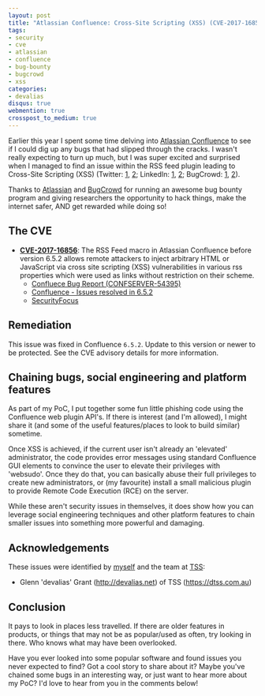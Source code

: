 ```yaml
---
layout: post
title: "Atlassian Confluence: Cross-Site Scripting (XSS) (CVE-2017-16856)"
tags:
- security
- cve
- atlassian
- confluence
- bug-bounty
- bugcrowd
- xss
categories:
- devalias
disqus: true
webmention: true
crosspost_to_medium: true
---
```

Earlier this year I spent some time delving into [Atlassian Confluence](https://www.atlassian.com/software/confluence) to see if I could dig up any bugs that had slipped through the cracks. I wasn't really expecting to turn up much, but I was super excited and surprised when I managed to find an issue within the RSS feed plugin leading to Cross-Site Scripting (XSS) (Twitter: [1](https://twitter.com/_devalias/status/922234470274498560), [2](https://twitter.com/_devalias/status/938271825414455298); LinkedIn: [1](https://www.linkedin.com/feed/update/urn:li:activity:6328008786355331072/), [2](https://www.linkedin.com/feed/update/urn:li:activity:6344043067401732096); BugCrowd: [1](https://bugcrowd.com/devalias), [2](https://bugcrowd.com/atlassian/hall-of-fame)).

Thanks to [Atlassian](https://www.atlassian.com/trust/security) and [BugCrowd](https://www.bugcrowd.com/) for running an awesome bug bounty program and giving researchers the opportunity to hack things, make the internet safer, AND get rewarded while doing so!

## The CVE

* **[CVE-2017-16856](https://cve.mitre.org/cgi-bin/cvename.cgi?name=CVE-2017-16856)**: The RSS Feed macro in Atlassian Confluence before version 6.5.2 allows remote attackers to inject arbitrary HTML or JavaScript via cross site scripting (XSS) vulnerabilities in various rss properties which were used as links without restriction on their scheme.
    * [Confluece Bug Report (CONFSERVER-54395)](https://jira.atlassian.com/browse/CONFSERVER-54395)
    * [Confluence - Issues resolved in 6.5.2](https://confluence.atlassian.com/doc/issues-resolved-in-6-5-2-940701301.html)
    * [SecurityFocus](http://www.securityfocus.com/bid/102094)

## Remediation

This issue was fixed in Confluence `6.5.2`. Update to this version or newer to be protected. See the CVE advisory details for more information.

## Chaining bugs, social engineering and platform features

As part of my PoC, I put together some fun little phishing code using the Confluence web plugin API's. If there is interest (and I'm allowed), I might share it (and some of the useful features/places to look to build similar) sometime.

Once XSS is achieved, if the current user isn't already an 'elevated' administrator, the code provides error messages using standard Confluence GUI elements to convince the user to elevate their privileges with 'websudo'. Once they do that, you can basically abuse their full privileges to create new administrators, or (my favourite) install a small malicious plugin to provide Remote Code Execution (RCE) on the server.

While these aren't security issues in themselves, it does show how you can leverage social engineering techniques and other platform features to chain smaller issues into something more powerful and damaging.

## Acknowledgements

These issues were identified by [myself](http://devalias.net) and the team at [TSS](https://dtss.com.au):

* Glenn 'devalias' Grant (http://devalias.net) of TSS (https://dtss.com.au)

## Conclusion

It pays to look in places less travelled. If there are older features in products, or things that may not be as popular/used as often, try looking in there. Who knows what may have been overlooked.

Have you ever looked into some popular software and found issues you never expected to find? Got a cool story to share about it? Maybe you've chained some bugs in an interesting way, or just want to hear more about my PoC? I'd love to hear from you in the comments below!
